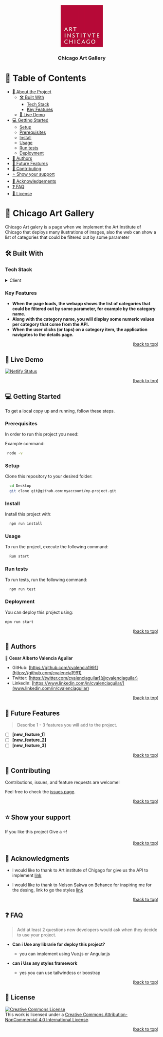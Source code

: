 <a name="readme-top"></a>

<div align="center">

  <img src="Logo_ARTCHICAGO.jpg" alt="logo" width="140"  height="auto" />
  <br/>

  <h3><b>Chicago Art Gallery</b></h3>

</div>


# 📗 Table of Contents

- [📖 About the Project](#about-project)
  - [🛠 Built With](#built-with)
    - [Tech Stack](#tech-stack)
    - [Key Features](#key-features)
  - [🚀 Live Demo](#live-demo)
- [💻 Getting Started](#getting-started)
  - [Setup](#setup)
  - [Prerequisites](#prerequisites)
  - [Install](#install)
  - [Usage](#usage)
  - [Run tests](#run-tests)
  - [Deployment](#triangular_flag_on_post-deployment)
- [👥 Authors](#authors)
- [🔭 Future Features](#future-features)
- [🤝 Contributing](#contributing)
- [⭐️ Show your support](#support)
- [🙏 Acknowledgements](#acknowledgements)
- [❓ FAQ](#faq)
- [📝 License](#license)


# 📖 Chicago Art Gallery<a name="about-project"></a>

Chicago Art galery is a page when we implement the Art Institute of Chicago that deploys many ilustrations of images, also the web can show a list of categories that could be filtered out by some parameter

## 🛠 Built With <a name="built-with"></a>

### Tech Stack <a name="tech-stack"></a>

<details>
  <summary>Client</summary>
  <ul>
    <li><a href="https://reactjs.org/">React.js</a></li>
     <li><a href="https://reactjs.org/">Redux.js</a></li>
  </ul>
</details>


### Key Features <a name="key-features"></a>

- **When the page loads, the webapp shows the list of categories that could be filtered out by some parameter, for example by the category name.**
- **Along with the category name, you will display some numeric values per category that come from the API.**
- **When the user clicks (or taps) on a category item, the application navigates to the details page.**

<p align="right">(<a href="#readme-top">back to top</a>)</p>


## 🚀 Live Demo <a name="live-demo"></a>


[![Netlify Status](https://api.netlify.com/api/v1/badges/a55f8afc-39ac-4b34-acf8-105cb74008a3/deploy-status)](https://app.netlify.com/sites/chicagoartgallery/deploys)

<p align="right">(<a href="#readme-top">back to top</a>)</p>


## 💻 Getting Started <a name="getting-started"></a>

To get a local copy up and running, follow these steps.

### Prerequisites

In order to run this project you need:


Example command:

```sh
 node -v
```


### Setup

Clone this repository to your desired folder:


```sh
  cd Desktop
  git clone git@github.com:myaccount/my-project.git
```


### Install

Install this project with:


```sh
  npm run install
```

### Usage

To run the project, execute the following command:


```sh
  Run start
```


### Run tests

To run tests, run the following command:


```sh
  npm run test
```


### Deployment

You can deploy this project using:


```sh
npm run start
```


<p align="right">(<a href="#readme-top">back to top</a>)</p>



## 👥 Authors <a name="authors"></a>


👤 **Cesar Alberto Valencia Aguilar**

- GitHub: [https://github.com/cvalencia1991](https://github.com/cvalencia1991)
- Twitter: [https://twitter.com/cvalenciaguilar](@cvalenciaguilar)
- LinkedIn: [https://www.linkedin.com/in/cvalenciaguilar/](www.linkedin.com/in/cvalenciaguilar)


<p align="right">(<a href="#readme-top">back to top</a>)</p>


## 🔭 Future Features <a name="future-features"></a>

> Describe 1 - 3 features you will add to the project.

- [ ] **[new_feature_1]**
- [ ] **[new_feature_2]**
- [ ] **[new_feature_3]**

<p align="right">(<a href="#readme-top">back to top</a>)</p>

## 🤝 Contributing <a name="contributing"></a>

Contributions, issues, and feature requests are welcome!

Feel free to check the [issues page](https://github.com/cvalencia1991/Chicago-Art-Gallery/issues).

<p align="right">(<a href="#readme-top">back to top</a>)</p>


## ⭐️ Show your support <a name="support"></a>

If you like this project Give a ⭐️! 

<p align="right">(<a href="#readme-top">back to top</a>)</p>


## 🙏 Acknowledgments <a name="acknowledgements"></a>

- I would like to thank to Art institute of Chigago for give us the API to implement [link](https://api.artic.edu/docs/)

- I would like to thank to Nelson Sakwa on Behance for inspiring me for the desing, link to go the styles [link](https://www.behance.net/gallery/40217175/De-Herstellung-IOS-Ecommerce-UI-Kit)


<p align="right">(<a href="#readme-top">back to top</a>)</p>

## ❓ FAQ <a name="faq"></a>

> Add at least 2 questions new developers would ask when they decide to use your project.

- **Can i Use any librarie for deploy this project?**

  - you can implement using Vue.js or Angular.js

- **can i Use any styles framework**

  - yes you can use tailwindcss or boostrap 

<p align="right">(<a href="#readme-top">back to top</a>)</p>


## 📝 License <a name="license"></a>

<a rel="license" href="http://creativecommons.org/licenses/by-nc/4.0/"><img alt="Creative Commons License" style="border-width:0" src="https://i.creativecommons.org/l/by-nc/4.0/88x31.png" /></a><br />This work is licensed under a <a rel="license" href="http://creativecommons.org/licenses/by-nc/4.0/">Creative Commons Attribution-NonCommercial 4.0 International License</a>.

<p align="right">(<a href="#readme-top">back to top</a>)</p>
